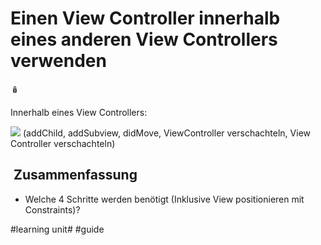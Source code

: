 # Einen View Controller innerhalb eines anderen View Controllers verwenden
🪆

Innerhalb eines View Controllers: 

![][image-1]
(addChild, addSubview, didMove, ViewController verschachteln, View Controller verschachteln)

##  Zusammenfassung
- Welche 4 Schritte werden benötigt (Inklusive View positionieren mit Constraints)?

[image-1]:	assets/DraggedImage.png

#learning unit# #guide